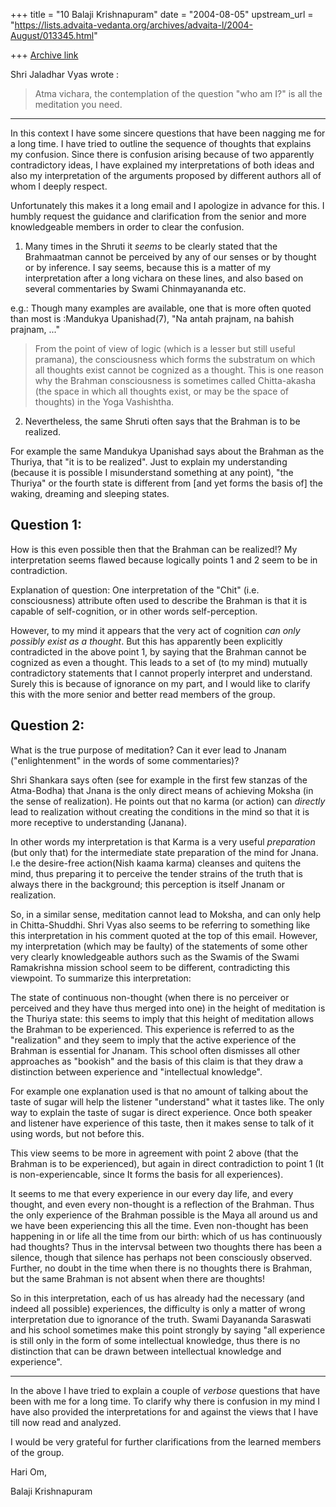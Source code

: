 +++
title = "10 Balaji Krishnapuram"
date = "2004-08-05"
upstream_url = "https://lists.advaita-vedanta.org/archives/advaita-l/2004-August/013345.html"

+++
[Archive link](https://lists.advaita-vedanta.org/archives/advaita-l/2004-August/013345.html)

Shri Jaladhar Vyas wrote :

>Atma vichara, the contemplation of the question "who am I?" is all the
> meditation you need.
-------------------
In this context I have some sincere questions that have been nagging me for
a long time. I have tried to outline the sequence of thoughts that explains
my confusion. Since there is confusion arising because of two apparently
contradictory ideas, I have explained my interpretations of both ideas and
also my interpretation of the arguments proposed by different authors all of
whom I deeply respect.

Unfortunately this makes it a long email and I apologize in advance for
this. I humbly request the guidance and clarification from the senior and
more knowledgeable members in order to clear the confusion.

1. Many times in the Shruti it *seems* to be clearly stated that the
Brahmaatman cannot be perceived by any of our senses or by thought or by
inference. I say seems, because this is a matter of my interpretation after
a long vichara on these lines, and also based on several commentaries by
Swami Chinmayananda etc.

e.g.: Though many examples are available, one that is more often quoted than
most is :Mandukya Upanishad(7), "Na antah prajnam, na bahish prajnam, ..."

>From the point of view of logic (which is a lesser but still useful
pramana), the consciousness which forms the substratum on which all thoughts
exist cannot be cognized as a thought. This is one reason why the Brahman
consciousness is sometimes called Chitta-akasha (the space in which all
thoughts exist, or may be the space of thoughts) in the Yoga Vashishtha.

2. Nevertheless, the same Shruti often says that the Brahman is to be
realized.

For example the same Mandukya Upanishad says about the Brahman as the
Thuriya, that "it is to be realized". Just to explain my understanding
(because it is possible I misunderstand something at any point), "the
Thuriya" or the fourth state is different from [and yet forms the basis of]
the waking, dreaming and sleeping states.

Question 1:
-----------
How is this even possible then that the Brahman can be realized!? My
interpretation seems flawed because logically points 1 and 2 seem to be in
contradiction.

Explanation of question:
One interpretation of the "Chit" (i.e. consciousness) attribute often used
to describe the Brahman is that it is capable of self-cognition, or in other
words self-perception.

However, to my mind it appears that the very act of cognition *can only
possibly exist as a thought*. But this has apparently been explicitly
contradicted in the above point 1, by saying that the Brahman cannot be
cognized as even a thought. This leads to a set of (to my mind) mutually
contradictory statements that I cannot properly interpret and understand.
Surely this is because of ignorance on my part, and I would like to clarify
this with the more senior and better read members of the group.

Question 2:
-----------
What is the true purpose of meditation? Can it ever lead to Jnanam
("enlightenment" in the words of some commentaries)?

Shri Shankara says often (see for example in the first few stanzas of the
Atma-Bodha) that Jnana is the only direct means of achieving Moksha (in the
sense of realization). He points out that no karma (or action) can
*directly* lead to realization without creating the conditions in the mind
so that it is more receptive to understanding (Janana).

In other words my interpretation is that Karma is a very useful
*preparation* (but only that) for the intermediate state preparation of the
mind for Jnana. I.e the desire-free action(Nish kaama karma) cleanses and
quitens the mind, thus preparing it to perceive the tender strains of the
truth that is always there in the background; this perception is itself
Jnanam or realization.

So, in a similar sense, meditation cannot lead to Moksha, and can only help
in Chitta-Shuddhi. Shri Vyas also seems to be referring to something like
this interpretation in his comment quoted at the top of this email. However,
my interpretation (which may be faulty) of the statements of some other very
clearly knowledgeable authors such as the Swamis of the Swami Ramakrishna
mission school seem to be different, contradicting this viewpoint. To
summarize this interpretation:

The state of continuous non-thought (when there is no perceiver or perceived
and they have thus merged into one) in the height of meditation is the
Thuriya state: this seems to imply that this height of meditation allows the
Brahman to be experienced. This experience is referred to as the
"realization" and they seem to imply that the active experience of the
Brahman is essential for Jnanam. This school often dismisses all other
approaches as "bookish" and the basis of this claim is that they draw a
distinction between experience and "intellectual knowledge".

For example one explanation used is that no amount of talking about the
taste of sugar will help the listener "understand" what it tastes like. The
only way to explain the taste of sugar is direct experience. Once both
speaker and listener have experience of this taste, then it makes sense to
talk of it using words, but not before this.

This view seems to be more in agreement with point 2 above (that the Brahman
is to be experienced), but again in direct contradiction to point 1 (It is
non-experiencable, since It forms the basis for all experiences).

It seems to me that every experience in our every day life, and every
thought, and even every non-thought is a reflection of the Brahman. Thus the
only experience of the Brahman possible is the Maya all around us and we
have been experiencing this all the time. Even non-thought has been
happening in or life all the time from our birth: which of us has
continuously had thoughts? Thus in the intervsal between two thoughts there
has been a silence, though that silence has perhaps not been consciously
observed. Further, no doubt in the time when there is no thoughts there is
Brahman, but the same Brahman is not absent when there are thoughts!

So in this interpretation, each of us has already had the necessary (and
indeed all possible) experiences, the difficulty is only a matter of wrong
interpretation due to ignorance of the truth. Swami Dayananda Saraswati and
his school sometimes make this point strongly by saying "all experience is
still only in the form of some intellectual knowledge, thus there is no
distinction that can be drawn between intellectual knowledge and
experience".

-------

In the above I have tried to explain a couple of *verbose* questions that
have been with me for a long time. To clarify why there is confusion in my
mind I have also provided the interpretations for and against the views that
I have till now read and analyzed.

I would be very grateful for further clarifications from the learned members
of the group.

Hari Om,

Balaji Krishnapuram

